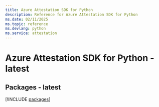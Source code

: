 ```yaml
---
title: Azure Attestation SDK for Python
description: Reference for Azure Attestation SDK for Python
ms.date: 02/11/2025
ms.topic: reference
ms.devlang: python
ms.service: attestation
---
```

# Azure Attestation SDK for Python - latest
## Packages - latest
[!INCLUDE [packages](attestation-index.md)]
